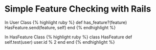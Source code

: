 Simple Feature Checking with Rails
==================================

In User Class
{% highlight ruby %}
def has_feature?(feature)
    HasFeature.send(feature, self)
end
{% endhighlight %}

In HasFeature Class
{% highlight ruby %}
class HasFeature
    def self.test(user)
        user.id % 2
    end
end
{% endhighlight %}

